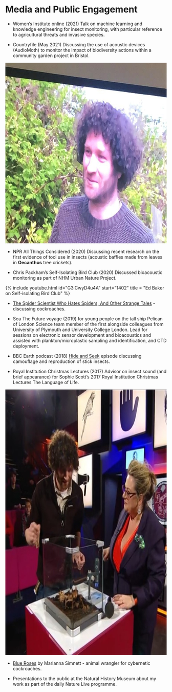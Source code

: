 # Media and Public Engagement

- Women’s Institute online (2021) Talk on machine learning and knowledge engineering for insect monitoring, with particular reference to agricultural threats and invasive species.

- Countryfile (May 2021) Discussing the use of acoustic devices (AudioMoth) to monitor the impact of biodiversity actions within a community garden project in Bristol.

<img src="/imgs/countryfile.jpg" alt="Ed Baker on Countryfile" width="732" height="562" />

- NPR All Things Considered (2020) Discussing recent research on the first evidence of tool use in insects (acoustic baffles made from leaves in __Oecanthus__ tree crickets).

- Chris Packham’s Self-Isolating Bird Club (2020) Discussed bioacoustic monitoring as part of NHM Urban Nature Project.

{% include youtube.html id="G3iCwyD4u4A" start="1402" title = "Ed Baker on Self-isolating Bird Club" %}

- [The Spider Scientist Who Hates Spiders, And Other Strange Tales](https://www.sciencealert.com/how-scientists-love-the-unlovable) - discussing cockroaches.

- Sea The Future voyage (2019) for young people on the tall ship Pelican of London Science team member of the first alongside colleagues from University of Plymouth and University College London. Lead for sessions on electronic sensor development and bioacoustics and assisted with plankton/microplastic sampling and identification, and CTD deployment.

- BBC Earth podcast (2018) [Hide and Seek](https://play.acast.com/s/bbcearthpodcast/hideandseek) episode discussing camouflage and reproduction of stick insects.

- Royal Institution Christmas Lectures (2017) Advisor on insect sound (and brief appearance) for Sophie Scott’s 2017 Royal Institution Christmas Lectures The Language of Life.

<img src="/imgs/ri-xmas.jpg" alt="Royal Institution Christmas Lectures" height="826" width="828" />

- [Blue Roses](/pubs/marianna_simnett_essay_by_patrick_langley.pdf) by Marianna Simnett - animal wrangler for cybernetic cockroaches.

- Presentations to the public at the Natural History Museum about my work as part of the daily Nature Live programme.
